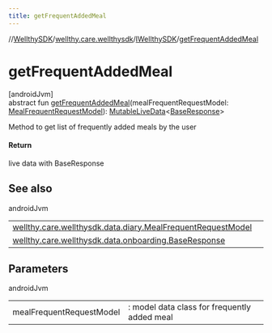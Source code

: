 ```yaml
---
title: getFrequentAddedMeal
---
```

//[WellthySDK](../../../index.html)/[wellthy.care.wellthysdk](../index.html)/[IWellthySDK](index.html)/[getFrequentAddedMeal](get-frequent-added-meal.html)



# getFrequentAddedMeal



[androidJvm]\
abstract fun [getFrequentAddedMeal](get-frequent-added-meal.html)(mealFrequentRequestModel: [MealFrequentRequestModel](../../wellthy.care.wellthysdk.data.diary/-meal-frequent-request-model/index.html)): [MutableLiveData](https://developer.android.com/reference/kotlin/androidx/lifecycle/MutableLiveData.html)&lt;[BaseResponse](../../wellthy.care.wellthysdk.data.onboarding/-base-response/index.html)&gt;



Method to get list of frequently added meals by the user



#### Return



live data with BaseResponse



## See also


androidJvm

| | |
|---|---|
| [wellthy.care.wellthysdk.data.diary.MealFrequentRequestModel](../../wellthy.care.wellthysdk.data.diary/-meal-frequent-request-model/index.html) |  |
| [wellthy.care.wellthysdk.data.onboarding.BaseResponse](../../wellthy.care.wellthysdk.data.onboarding/-base-response/index.html) |  |



## Parameters


androidJvm

| | |
|---|---|
| mealFrequentRequestModel | : model data class for frequently added meal |




